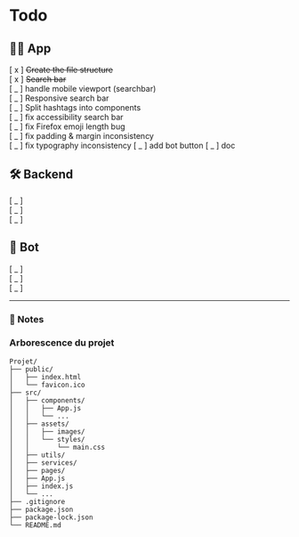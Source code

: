 # Todo

## 🧑‍💻 App

[ x ] ~~Create the file structure~~  
[ x ] ~~Search bar~~  
[ _ ] handle mobile viewport (searchbar)  
[ _ ] Responsive search bar  
[ _ ] Split hashtags into components  
[ _ ] fix accessibility search bar  
[ _ ] fix Firefox emoji length bug  
[ _ ] fix padding & margin inconsistency  
[ _ ] fix typography inconsistency
[ _ ] add bot button
[ _ ] doc

## 🛠️ Backend

[ _ ]  
[ _ ]  
[ _ ]

## 🤖 Bot

[ _ ]  
[ _ ]  
[ _ ]

---

### 📌 Notes

### Arborescence du projet

```
Projet/
├── public/
│   ├── index.html
│   └── favicon.ico
├── src/
│   ├── components/
│   │   ├── App.js
│   │   └── ...
│   ├── assets/
│   │   ├── images/
│   │   └── styles/
│   │       └── main.css
│   ├── utils/
│   ├── services/
│   ├── pages/
│   ├── App.js
│   ├── index.js
│   └── ...
├── .gitignore
├── package.json
├── package-lock.json
└── README.md
```
